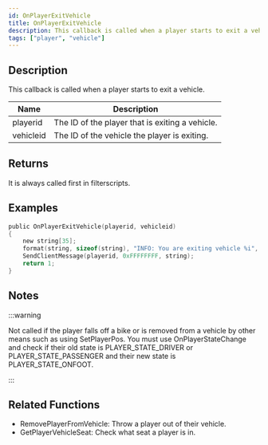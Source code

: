 ```yaml
---
id: OnPlayerExitVehicle
title: OnPlayerExitVehicle
description: This callback is called when a player starts to exit a vehicle.
tags: ["player", "vehicle"]
---
```


<TagLinks />

## Description

This callback is called when a player starts to exit a vehicle.

| Name      | Description                                     |
| --------- | ----------------------------------------------- |
| playerid  | The ID of the player that is exiting a vehicle. |
| vehicleid | The ID of the vehicle the player is exiting.    |

## Returns

It is always called first in filterscripts.

## Examples

```c
public OnPlayerExitVehicle(playerid, vehicleid)
{
    new string[35];
    format(string, sizeof(string), "INFO: You are exiting vehicle %i", vehicleid);
    SendClientMessage(playerid, 0xFFFFFFFF, string);
    return 1;
}
```

## Notes

:::warning

Not called if the player falls off a bike or is removed from a vehicle by other means such as using SetPlayerPos.
You must use OnPlayerStateChange and check if their old state is PLAYER_STATE_DRIVER or PLAYER_STATE_PASSENGER and their new state is PLAYER_STATE_ONFOOT.

:::

## Related Functions

- RemovePlayerFromVehicle: Throw a player out of their vehicle.
- GetPlayerVehicleSeat: Check what seat a player is in.
